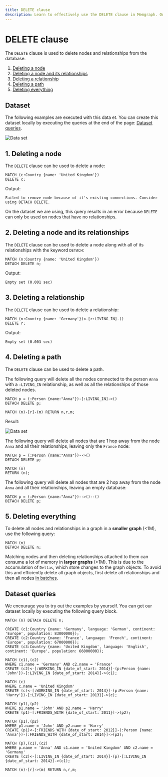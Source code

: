```yaml
---
title: DELETE clause
description: Learn to effectively use the DELETE clause in Memgraph. Our comprehensive documentation ensures competent data management for graph computing.
---
```


# DELETE clause

The `DELETE` clause is used to delete nodes and relationships from the database.

1. [Deleting a node](#1-deleting-a-node) <br />
2. [Deleting a node and its relationships](#2-deleting-a-node-and-its-relationships) <br />
3. [Deleting a relationship](#3-deleting-a-relationship) <br />
4. [Deleting a path](#4-deleting-a-path) <br />
5. [Deleting everything](#5-deleting-everything) <br />

## Dataset

The following examples are executed with this data et. You can create this dataset
locally by executing the queries at the end of the page: [Dataset queries](#dataset-queries).

![Data set](/pages/querying/clauses/data_set.png)

## 1. Deleting a node

The `DELETE` clause can be used to delete a node:

```cypher
MATCH (c:Country {name: 'United Kingdom'})
DELETE c;
```

Output:

```nocopy
Failed to remove node because of it's existing connections. Consider using DETACH DELETE.
```

On the dataset we are using, this query results in an error because `DELETE`
can only be used on nodes that have no relationships.

## 2. Deleting a node and its relationships

The `DELETE` clause can be used to delete a node along with all of its
relationships with the keyword `DETACH`:

```cypher
MATCH (n:Country {name: 'United Kingdom'})
DETACH DELETE n;
```

Output:

```nocopy
Empty set (0.001 sec)
```

## 3. Deleting a relationship

The `DELETE` clause can be used to delete a relationship:

```cypher
MATCH (n:Country {name: 'Germany'})<-[r:LIVING_IN]-()
DELETE r;
```

Output:

```nocopy
Empty set (0.003 sec)
```

## 4. Deleting a path

The `DELETE` clause can be used to delete a path.

The following query will delete all the nodes connected to the person `Anna`
with a `:LIVING_IN` relationship, as well as all the relationships of those
deleted nodes. 

```
MATCH p = (:Person {name:"Anna"})-[:LIVING_IN]->()
DETACH DELETE p;

MATCH (n)-[r]-(m) RETURN n,r,m;
```

Result:

![Data set](/pages/querying/clauses/DELETE/living_in_path.png)

The following query will delete all nodes that are 1 hop away from the node
`Anna` and all their relationships, leaving only the `France` node: 

```
MATCH p = (:Person {name:"Anna"})-->()
DETACH DELETE p;

MATCH (n)
RETURN (n);
```

The following query will delete all nodes that are 2 hop away from the node
`Anna` and all their relationships, leaving an empty database: 

```
MATCH p = (:Person {name:"Anna"})-->()--()
DETACH DELETE p;
```

## 5. Deleting everything

To delete all nodes and relationships in a graph in a **smaller graph** (<1M), use
the following query:

```cypher
MATCH (n)
DETACH DELETE n;
```

Matching nodes and then deleting relationships attached to them can consume a
lot of memory in **larger graphs** (>1M). This is due to the accumulation of
`Deltas`, which store changes to the graph objects. To avoid this and
efficiently delete all graph objects, first delete all relationships and then all nodes
[in batches](/querying/read-and-modify-data#batching-deletes). 

## Dataset queries

We encourage you to try out the examples by yourself.
You can get our dataset locally by executing the following query block.

```cypher
MATCH (n) DETACH DELETE n;

CREATE (c1:Country {name: 'Germany', language: 'German', continent: 'Europe', population: 83000000});
CREATE (c2:Country {name: 'France', language: 'French', continent: 'Europe', population: 67000000});
CREATE (c3:Country {name: 'United Kingdom', language: 'English', continent: 'Europe', population: 66000000});

MATCH (c1),(c2)
WHERE c1.name = 'Germany' AND c2.name = 'France'
CREATE (c2)<-[:WORKING_IN {date_of_start: 2014}]-(p:Person {name: 'John'})-[:LIVING_IN {date_of_start: 2014}]->(c1);

MATCH (c)
WHERE c.name = 'United Kingdom'
CREATE (c)<-[:WORKING_IN {date_of_start: 2014}]-(p:Person {name: 'Harry'})-[:LIVING_IN {date_of_start: 2013}]->(c);

MATCH (p1),(p2)
WHERE p1.name = 'John' AND p2.name = 'Harry'
CREATE (p1)-[:FRIENDS_WITH {date_of_start: 2011}]->(p2);

MATCH (p1),(p2)
WHERE p1.name = 'John' AND p2.name = 'Harry'
CREATE (p1)<-[:FRIENDS_WITH {date_of_start: 2012}]-(:Person {name: 'Anna'})-[:FRIENDS_WITH {date_of_start: 2014}]->(p2);

MATCH (p),(c1),(c2)
WHERE p.name = 'Anna' AND c1.name = 'United Kingdom' AND c2.name = 'Germany'
CREATE (c2)<-[:LIVING_IN {date_of_start: 2014}]-(p)-[:LIVING_IN {date_of_start: 2014}]->(c1);

MATCH (n)-[r]->(m) RETURN n,r,m;
```
